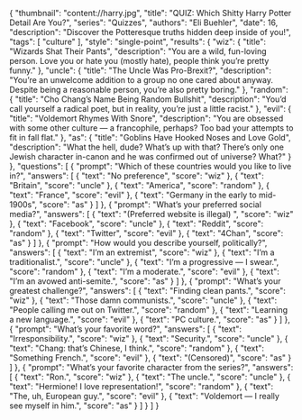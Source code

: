 {
    "thumbnail": "content://harry.jpg",
    "title": "QUIZ: Which Shitty Harry Potter Detail Are You?",
    "series": "Quizzes",
    "authors": "Eli Buehler",
    "date": 16,
    "description": "Discover the Potteresque truths hidden deep inside of you!",
    "tags": [
        "culture"
    ],
    "style": "single-point",
    "results": {
        "wiz": {
            "title": "Wizards Shat Their Pants",
            "description": "You are a wild, fun-loving person. Love you or hate you (mostly hate), people think you’re pretty funny."
        },
        "uncle": {
            "title": "The Uncle Was Pro-Brexit?",
            "description": "You’re an unwelcome addition to a group no one cared about anyway. Despite being a reasonable person, you’re also pretty boring."
        },
        "random": {
            "title": "Cho Chang’s Name Being Random Bullshit",
            "description": "You’d call yourself a radical poet, but in reality, you’re just a little racist."
        },
        "evil": {
            "title": "Voldemort Rhymes With Snore",
            "description": "You are obsessed with some other culture — a francophile, perhaps? Too bad your attempts to fit in fall flat."
        },
        "as": {
            "title": "Goblins Have Hooked Noses and Love Gold",
            "description": "What the hell, dude? What’s up with that? There’s only one Jewish character in-canon and he was confirmed out of universe? What?"
        }
    },
    "questions": [
        {
            "prompt": "Which of these countries would you like to live in?",
            "answers": [
                {
                    "text": "No preference",
                    "score": "wiz"
                },
                {
                    "text": "Britain",
                    "score": "uncle"
                },
                {
                    "text": "America",
                    "score": "random"
                },
                {
                    "text": "France",
                    "score": "evil"
                },
                {
                    "text": "Germany in the early to mid-1900s",
                    "score": "as"
                }
            ]
        },
        {
            "prompt": "What’s your preferred social media?",
            "answers": [
                {
                    "text": "(Preferred website is illegal) ",
                    "score": "wiz"
                },
                {
                    "text": "Facebook",
                    "score": "uncle"
                },
                {
                    "text": "Reddit",
                    "score": "random"
                },
                {
                    "text": "Twitter",
                    "score": "evil"
                },
                {
                    "text": "4Chan",
                    "score": "as"
                }
            ]
        },
        {
            "prompt": "How would you describe yourself, politically?",
            "answers": [
                {
                    "text": "I’m an extremist",
                    "score": "wiz"
                },
                {
                    "text": "I’m a traditionalist.",
                    "score": "uncle"
                },
                {
                    "text": "I’m a progressive — I swear.",
                    "score": "random"
                },
                {
                    "text": "I’m a moderate.",
                    "score": "evil"
                },
                {
                    "text": "I’m an avowed anti-semite.",
                    "score": "as"
                }
            ]
        },
        {
            "prompt": "What’s your greatest challenge?",
            "answers": [
                {
                    "text": "Finding clean pants.",
                    "score": "wiz"
                },
                {
                    "text": "Those damn communists.",
                    "score": "uncle"
                },
                {
                    "text": "People calling me out on Twitter.",
                    "score": "random"
                },
                {
                    "text": "Learning a new language.",
                    "score": "evil"
                },
                {
                    "text": "PC culture.",
                    "score": "as"
                }
            ]
        },
        {
            "prompt": "What’s your favorite word?",
            "answers": [
                {
                    "text": "Irresponsibility.",
                    "score": "wiz"
                },
                {
                    "text": "Security.",
                    "score": "uncle"
                },
                {
                    "text": "Chang: that’s Chinese, I think.",
                    "score": "random"
                },
                {
                    "text": "Something French.",
                    "score": "evil"
                },
                {
                    "text": "(Censored)",
                    "score": "as"
                }
            ]
        },
        {
            "prompt": "What’s your favorite character from the series?",
            "answers": [
                {
                    "text": "Ron.",
                    "score": "wiz"
                },
                {
                    "text": "The uncle.",
                    "score": "uncle"
                },
                {
                    "text": "Hermione! I love representation!",
                    "score": "random"
                },
                {
                    "text": "The, uh, European guy.",
                    "score": "evil"
                },
                {
                    "text": "Voldemort — I really see myself in him.",
                    "score": "as"
                }
            ]
        }
    ]
}